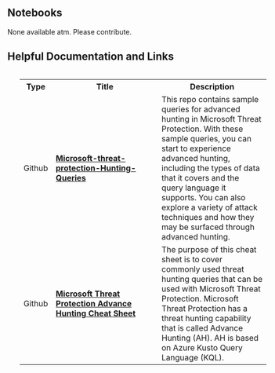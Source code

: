 ## Notebooks 

None available atm. Please contribute.

## Helpful Documentation and Links

<table align="left" style="margin-left:25px">
  <tr>
    <th>Type</th>
    <th col style="width:200px">Title</th>
    <th>Description</th>
  </tr>
  <tr>
    <td>Github</td>
    <td><a href="https://github.com/microsoft/Microsoft-threat-protection-Hunting-Queries"><b>Microsoft-threat-protection-Hunting-Queries</a></b>
    <td>This repo contains sample queries for advanced hunting in Microsoft Threat Protection. With these sample queries, you can start to experience advanced hunting, including the types of data that it covers and the query language it supports. You can also explore a variety of attack techniques and how they may be surfaced through advanced hunting.</td>
  <tr>
    <td>Github
    <td><b><a href="https://github.com/MiladMSFT/AdvHuntingCheatSheet">Microsoft Threat Protection Advance Hunting Cheat Sheet</a></td>
    <td>The purpose of this cheat sheet is to cover commonly used threat hunting queries that can be used with Microsoft Threat Protection. Microsoft Threat Protection has a threat hunting capability that is called Advance Hunting (AH). AH is based on Azure Kusto Query Language (KQL).</td>
  </tr>
</table> 